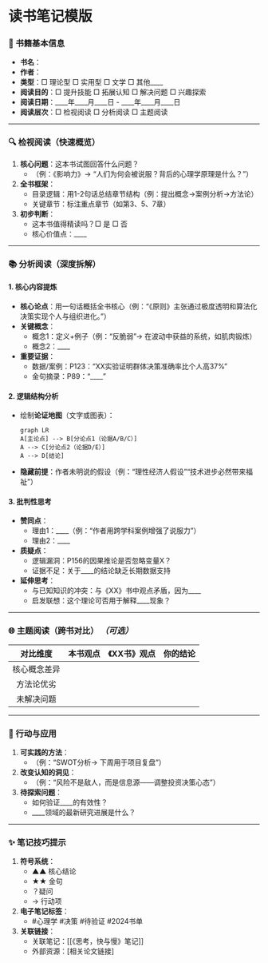 # 读书笔记模版

### **📖 书籍基本信息**

- **书名**：
- **作者**：
- **类型**：□ 理论型 □ 实用型 □ 文学 □ 其他____
- **阅读目的**：□ 提升技能 □ 拓展认知 □ 解决问题 □ 兴趣探索
- **阅读日期**：____年____月____日 - ____年____月____日
- **阅读层次**：□ 检视阅读 □ 分析阅读 □ 主题阅读

------

### **🔍 检视阅读（快速概览）**

1. **核心问题**：这本书试图回答什么问题？
   * （例：《影响力》→ “人们为何会被说服？背后的心理学原理是什么？”）
2. **全书框架**：
   - 目录逻辑：用1-2句话总结章节结构（例：提出概念→案例分析→方法论）
   - 关键章节：标注重点章节（如第3、5、7章）
3. **初步判断**：
   - 这本书值得精读吗？□ 是 □ 否
   - 核心价值点：____

------

### **📚 分析阅读（深度拆解）**

#### 1. **核心内容提炼**

- **核心论点**：用一句话概括全书核心（例：“《原则》主张通过极度透明和算法化决策实现个人与组织进化。”）
- **关键概念**：
  - 概念1：定义+例子（例：“反脆弱”→ 在波动中获益的系统，如肌肉锻炼）
  - 概念2：____
- **重要证据**：
  - 数据/案例：P123：“XX实验证明群体决策准确率比个人高37%”
  - 金句摘录：P89：“____”

#### 2. **逻辑结构分析**

- 绘制**论证地图**（文字或图表）：

  ```mermaid
  graph LR
  A[主论点] --> B[分论点1（论据A/B/C）]  
  A --> C[分论点2（论据D/E）]
  A --> D[结论]
  ```
  
- **隐藏前提**：作者未明说的假设（例：“理性经济人假设”“技术进步必然带来福祉”）

#### 3. **批判性思考**

- **赞同点**：
  - 理由1：____（例：“作者用跨学科案例增强了说服力”）
  - 理由2：____
- **质疑点**：
  - 逻辑漏洞：P156的因果推论是否忽略变量X？
  - 证据不足：关于____的结论缺乏长期数据支持
- **延伸思考**：
  - 与已知知识的冲突：与《XX》书中观点矛盾，因为____
  - 启发联想：这个理论可否用于解释____现象？

------

### **🌐 主题阅读（跨书对比）** *（可选）*

|   对比维度   | 本书观点 | 《XX书》观点 | 你的结论 |
| :----------: | :------: | :----------: | :------: |
| 核心概念差异 |          |              |          |
|  方法论优劣  |          |              |          |
|  未解决问题  |          |              |          |

------

### **🚀 行动与应用**

1. **可实践的方法**：
   - （例：“SWOT分析→ 下周用于项目复盘”）
2. **改变认知的洞见**：
   - （例：“风险不是敌人，而是信息源——调整投资决策心态”）
3. **待探索问题**：
   - 如何验证____的有效性？
   - ____领域的最新研究进展是什么？

------

### **✨ 笔记技巧提示**

1. **符号系统**：
   - ▲▲ 核心结论 
   - ★★ 金句 
   - ？疑问
   - → 行动项
2. **电子笔记标签**：
   - \#心理学 #决策 #待验证 #2024书单
3. **关联链接**：
   - 关联笔记：[[《思考，快与慢》笔记]]
   - 外部资源：[相关论文链接]